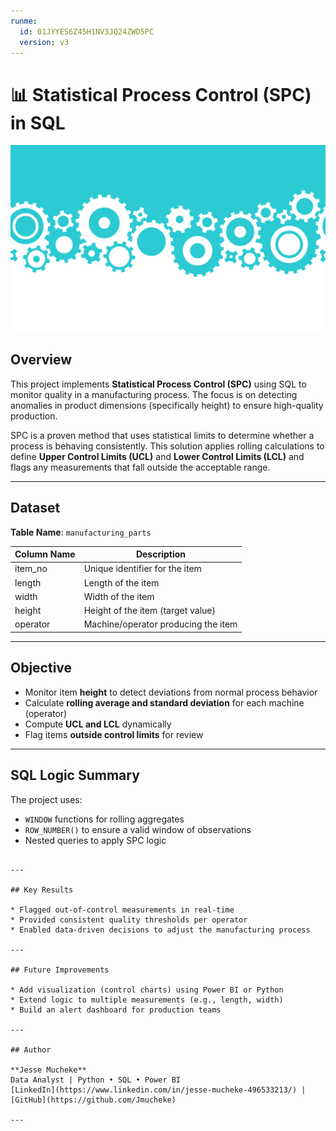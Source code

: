```yaml
---
runme:
  id: 01JYYES6Z45H1NV3JQ24ZWD5PC
  version: v3
---
```


# 📊 Statistical Process Control (SPC) in SQL
![manufacturing gears](manufacturing.jpg)

## Overview

This project implements **Statistical Process Control (SPC)** using SQL to monitor quality in a manufacturing process. The focus is on detecting anomalies in product dimensions (specifically height) to ensure high-quality production.

SPC is a proven method that uses statistical limits to determine whether a process is behaving consistently. This solution applies rolling calculations to define **Upper Control Limits (UCL)** and **Lower Control Limits (LCL)** and flags any measurements that fall outside the acceptable range.

---

## Dataset

**Table Name**: `manufacturing_parts`

| Column Name | Description                         |
| ----------- | ----------------------------------- |
| item\_no    | Unique identifier for the item      |
| length      | Length of the item                  |
| width       | Width of the item                   |
| height      | Height of the item (target value)   |
| operator    | Machine/operator producing the item |

---

## Objective

* Monitor item **height** to detect deviations from normal process behavior
* Calculate **rolling average and standard deviation** for each machine (operator)
* Compute **UCL and LCL** dynamically
* Flag items **outside control limits** for review

---

## SQL Logic Summary

The project uses:

* `WINDOW` functions for rolling aggregates
* `ROW_NUMBER()` to ensure a valid window of observations
* Nested queries to apply SPC logic
```

---

## Key Results

* Flagged out-of-control measurements in real-time
* Provided consistent quality thresholds per operator
* Enabled data-driven decisions to adjust the manufacturing process

---

## Future Improvements

* Add visualization (control charts) using Power BI or Python
* Extend logic to multiple measurements (e.g., length, width)
* Build an alert dashboard for production teams

---

## Author

**Jesse Mucheke**
Data Analyst | Python • SQL • Power BI
[LinkedIn](https://www.linkedin.com/in/jesse-mucheke-496533213/) | [GitHub](https://github.com/Jmucheke)

---
